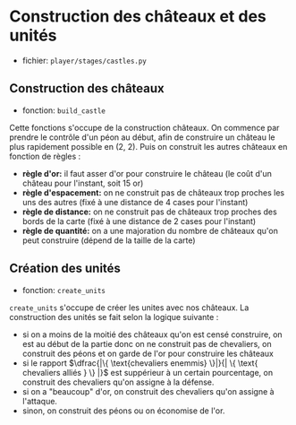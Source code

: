 # Construction des châteaux et des unités

- fichier: `player/stages/castles.py`

## Construction des châteaux

- fonction: `build_castle`

Cette fonctions s'occupe de la construction châteaux. On commence par prendre le contrôle d'un péon au début, afin de construire un château le plus rapidement possible en (2, 2). Puis on construit les autres châteaux en fonction de règles :

- **règle d'or:** il faut asser d'or pour construire le château (le coût d'un château pour l'instant, soit 15 or)
- **règle d'espacement:** on ne construit pas de châteaux trop proches les uns des autres (fixé à une distance de 4 cases pour l'instant)
- **règle de distance:** on ne construit pas de châteaux trop proches des bords de la carte (fixé à une distance de 2 cases pour l'instant)
- **règle de quantité:** on a une majoration du nombre de châteaux qu'on peut construire (dépend de la taille de la carte)

## Création des unités

- fonction: `create_units`

`create_units` s'occupe de créer les unites avec nos châteaux. La construction des unités se fait selon la logique suivante :

- si on a moins de la moitié des châteaux qu'on est censé construire, on est au début de la partie donc on ne construit pas de chevaliers, on construit des péons et on garde de l'or pour construire les châteaux
- si le rapport $\dfrac{|\{ \text{chevaliers enemmis} \}|}{| \{ \text{ chevaliers alliés } \} |}$ est suppérieur à un certain pourcentage, on construit des chevaliers qu'on assigne à la défense.
- si on a "beaucoup" d'or, on construit des chevaliers qu'on assigne à l'attaque.
- sinon, on construit des péons ou on économise de l'or.
